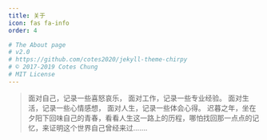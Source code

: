 ```yaml
---
title: 关于
icon: fas fa-info
order: 4

# The About page
# v2.0
# https://github.com/cotes2020/jekyll-theme-chirpy
# © 2017-2019 Cotes Chung
# MIT License
---
```



> 面对自己，记录一些喜怒哀乐， 面对工作，记录一些专业经验。 面对生活，记录一些心情感想， 面对人生，记录一些体会心得。
迟暮之年，坐在夕阳下回味自己的青春，看看人生这一路上的历程，哪怕找回那一点点的记忆，来证明这个世界自己曾经来过.......

